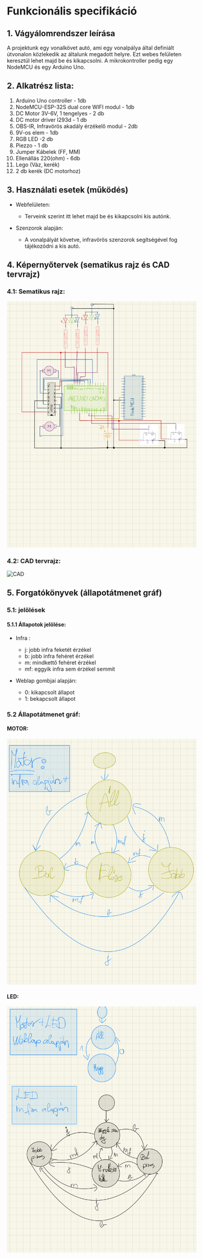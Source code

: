 # Funkcionális specifikáció

## 1. Vágyálomrendszer leírása

A projektunk egy vonalkövet autó, ami egy vonalpálya  által definiált útvonalon közlekedik az általunk megadott helyre.
Ezt webes felületen keresztül lehet majd be és kikapcsolni. 
A mikrokontroller pedig egy NodeMCU és egy Arduino Uno.  

## 2. Alkatrész lista: 
1. Arduino Uno controller - 1db
2. NodeMCU-ESP-32S dual core WIFI modul - 1db
3. DC Motor 3V-6V, 1 tengelyes - 2 db
4. DC motor driver l293d - 1 db
5. OBS-IR, Infravörös akadály érzékelő modul - 2db
6. 9V-os elem - 1db
7. RGB LED -2 db
8. Piezzo - 1 db
9. Jumper Kábelek (FF, MM)
10. Ellenállás 220(ohm) - 6db
11. Lego (Váz, kerék)
12. 2 db kerék (DC motorhoz)

## 3. Használati esetek (működés)

* Webfelületen:
  * Terveink szerint itt lehet majd be és kikapcsolni  kis autónk.
  
* Szenzorok alapján:
  * A vonalpályát követve, infravörös szenzorok segítségével fog tájékozódni a kis autó.
  
## 4. Képernyőtervek (sematikus rajz és CAD tervrajz)


### 4.1: Sematikus rajz:
![Schematics](Schematics.jpg)
 
### 4.2: CAD tervrajz:
![CAD](https://github.com/pylnpt/Robotics_project/assets/114164620/e6d999ef-e3bf-48e1-87e1-37681bb7b4ef)


## 5. Forgatókönyvek (állapotátmenet gráf)

### 5.1: jelölések

#### 5.1.1 Állapotok jelölése:
- Infra :
  - j: jobb infra feketét érzékel 
  - b: jobb infra fehéret érzékel
  - m: mindkettő fehéret érzékel
  - mf: eggyik infra sem érzékel semmit

- Weblap gombjai alapján:
  - 0: kikapcsolt állapot
  - 1: bekapcsolt állapot
    
 ### 5.2 Állapotátmenet gráf:
 
 #### MOTOR:
 ![motor](motor.jpg)
 #### LED:
 ![motor](led.jpg)
